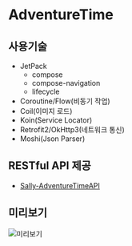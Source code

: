# AdventureTime

## 사용기술
 - JetPack
    - compose
    - compose-navigation
    - lifecycle
 - Coroutine/Flow(비동기 작업)
 - Coil(이미지 로드)
 - Koin(Service Locator)
 - Retrofit2/OkHttp3(네트워크 통신)
 - Moshi(Json Parser)


## RESTful API 제공
 - [Sally-AdventureTimeAPI](https://github.com/sally/adventure-time-api)


## 미리보기
![미리보기](preview/preview.gif)
